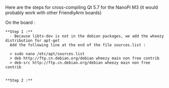   Here are the steps for cross-compiling Qt 5.7 for the NanoPi M3 (it would probably work with other FriendlyArm boards)
  
  On the board : 
    
    **Step 1 :** 
      - Because libts-dev is not in the debian packages, we add the wheezy distribution for apt-get 
      Add the following line at the end of the file sources.list :
      
      > sudo nano /etc/apt/sources.list
      > deb http://ftp.cn.debian.org/debian wheezy main non free contrib
      > deb-src http://ftp.cn.debian.org/debian wheezy main non free contrib
      
      
    **Step 2 :** 
  
    
  
  
